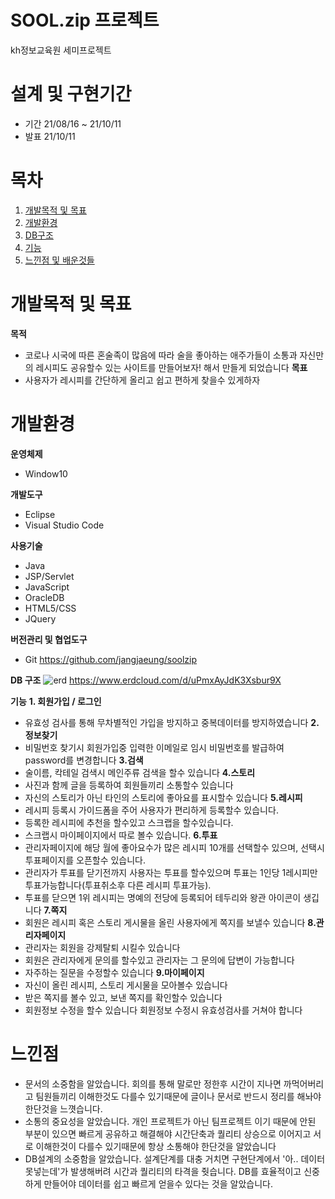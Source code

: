 # SOOL.zip 프로젝트
kh정보교육원 세미프로젝트
# 설계 및 구현기간
+ 기간 21/08/16 ~ 21/10/11
+ 발표 21/10/11
# 목차
1. [개발목적 및 목표](#개발목적-및-목표)<br>
2. [개발환경](#개발환경)<br>
3. [DB구조](#DB구조)<br>
4. [기능](#기능)<br>
5. [느낀점 및 배운것들](#느낀점)<br>

# 개발목적 및 목표
**목적**<br>
+ 코로나 시국에 따른 혼술족이 많음에 따라 술을 좋아하는 애주가들이 소통과 자신만의 레시피도 공유할수 있는 사이트를 만들어보자! 해서 만들게 되었습니다
**목표**<br>
+ 사용자가 레시피를 간단하게 올리고 쉽고 편하게 찾을수 있게하자

# 개발환경
**운영체제**
+ Window10

**개발도구**
+ Eclipse
+ Visual Studio Code

**사용기술**
+ Java
+ JSP/Servlet
+ JavaScript
+ OracleDB
+ HTML5/CSS
+ JQuery

**버전관리 및 협업도구**
+ Git https://github.com/jangjaeung/soolzip

**DB 구조**
![erd](https://user-images.githubusercontent.com/90733948/137696131-5b836c4c-e374-4e93-8aa2-441be348b1d7.jpg)
https://www.erdcloud.com/d/uPmxAyJdK3Xsbur9X

**기능**
**1. 회원가입 / 로그인**
+ 유효성 검사를 통해 무차별적인 가입을 방지하고 중복데이터를 방지하였습니다
**2.정보찾기**
+ 비밀번호 찾기시 회원가입중 입력한 이메일로 임시 비밀번호를 발급하여 password를 변경합니다
**3.검색**
+ 술이름, 칵테일 검색시 메인주류 검색을 할수 있습니다
**4.스토리**
+ 사진과 함께 글을 등록하여 회원들끼리 소통할수 있습니다
+ 자신의 스토리가 아닌 타인의 스토리에 좋아요를 표시할수 있습니다
**5.레시피**
+ 레시피 등록시 가이드폼을 주어 사용자가 편리하게 등록할수 있습니다.
+ 등록한 레시피에 추천을 할수있고 스크랩을 할수있습니다.
+ 스크랩시 마이페이지에서 따로 볼수 있습니다.
**6.투표**
+ 관리자페이지에 해당 월에 좋아요수가 많은 레시피 10개를 선택할수 있으며, 선택시 투표페이지를 오픈할수 있습니다.
+ 관리자가 투표를 닫기전까지 사용자는 투표를 할수있으며 투표는 1인당 1레시피만 투표가능합니다(투표취소후 다른 레시피 투표가능).
+ 투표를 닫으면 1위 레시피는 명예의 전당에 등록되어 테두리와 왕관 아이콘이 생깁니다
**7.쪽지**
+ 회원은 레시피 혹은 스토리 게시물을 올린 사용자에게 쪽지를 보낼수 있습니다
**8.관리자페이지**
+ 관리자는 회원을 강제탈퇴 시킬수 있습니다
+ 회원은 관리자에게 문의를 할수있고 관리자는 그 문의에 답변이 가능합니다
+ 자주하는 질문을 수정할수 있습니다
**9.마이페이지**
+ 자신이 올린 레시피, 스토리 게시물을 모아볼수 있습니다
+ 받은 쪽지를 볼수 있고, 보낸 쪽지를 확인할수 있습니다
+ 회원정보 수정을 할수 있습니다 회원정보 수정시 유효성검사를 거쳐야 합니다

# 느낀점
+ 문서의 소중함을 알았습니다. 회의를 통해 말로만 정한후 시간이 지나면 까먹어버리고 팀원들끼리 이해한것도 다를수 있기때문에 글이나 문서로 반드시 정리를 해놔야 한단것을 느꼇습니다.
+ 소통의 중요성을 알았습니다. 개인 프로젝트가 아닌 팀프로젝트 이기 때문에 안된 부분이 있으면 빠르게 공유하고 해결해야 시간단축과 퀄리티 상승으로 이어지고 서로 이해한것이 다를수 있기때문에 항상 소통해야 한단것을 알았습니다
+ DB설계의 소중함을 알았습니다. 설계단계를 대충 거치면 구현단계에서 '아.. 데이터 못넣는데'가 발생해버려 시간과 퀄리티의 타격을 줫습니다. DB를 효율적이고 신중하게 만들어야 데이터를 쉽고 빠르게 얻을수 있다는 것을 알았습니다.

